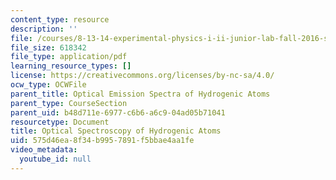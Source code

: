 ```yaml
---
content_type: resource
description: ''
file: /courses/8-13-14-experimental-physics-i-ii-junior-lab-fall-2016-spring-2017/575d46ea8f34b9957891f5bbae4aa1fe_MIT8_13-14F16-S17exp17.pdf
file_size: 618342
file_type: application/pdf
learning_resource_types: []
license: https://creativecommons.org/licenses/by-nc-sa/4.0/
ocw_type: OCWFile
parent_title: Optical Emission Spectra of Hydrogenic Atoms
parent_type: CourseSection
parent_uid: b48d711e-6977-c6b6-a6c9-04ad05b71041
resourcetype: Document
title: Optical Spectroscopy of Hydrogenic Atoms
uid: 575d46ea-8f34-b995-7891-f5bbae4aa1fe
video_metadata:
  youtube_id: null
---
```

